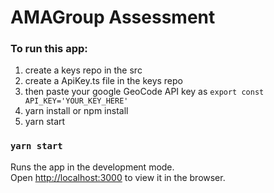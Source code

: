 # AMAGroup Assessment

### To run this app:
 1. create a keys repo in the src 
 2. create a ApiKey.ts file in the keys repo
 3. then paste your google GeoCode API key as `export const API_KEY='YOUR_KEY_HERE'`
 4. yarn install or npm install
 5. yarn start
### `yarn start`

Runs the app in the development mode.\
Open [http://localhost:3000](http://localhost:3000) to view it in the browser.

